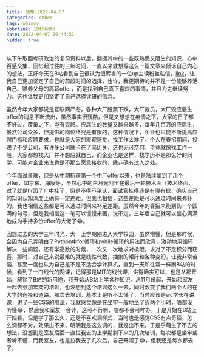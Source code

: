 ```yaml
---
title: 随想-2022-04-07
categories: other
tags: whimsy
abbrlink: 19f56dfd
date: 2022-04-07 20:44:51
hidden: true
---
```


从下午取回考研政治的复习资料以后，翻阅其中的一些既熟悉又陌生的知识，心中百感交集，回忆起过往的三年时间，一直以来就想写这么一篇文章来倾诉自己内心的想法，正好今天在B站看到自己很认为很厉害的一位up主读粉丝私信，[link](https://www.bilibili.com/video/BV1pY4y1i7ux)，让我自己更加坚定了自己的前段时间的选择，也许，我更期待的并不是一份能够养活自己、赡养父母的高薪offer，而是找到自己真正喜欢的事情，并且为之继续努力。这也让我更加坚定了自己选择读研的信念。

虽然今年大家都说是互联网严冬，各种大厂股票下跌，大厂裁员，大厂毁应届生offer的消息不断流出，虽然事实很残酷，但是又想想在疫情之下，大家的日子都不好过，覆巢之下，岂有完卵。应届生的数量又越来越多，每年几百万的应届生，虽然公司众多，但提供的岗位终究是有限的，这种情况下，企业也只能不断提高应聘门槛和应聘要求，也就是大家的直观感觉，找工作太难了。个人在春招期间，投递了不少公司，有许多公司就卡在了简历关，这也无可奈何，毕竟就像找工作一般，大家都想找大厂并不想屈就自己，而企业也是这样，找学历不是那么好的同学，可能对企业来说也是不那么愿意接收的，除非确有过人之处。

今年面试虽难，但是从中期斩获第一个中厂offer以来，也是陆续拿到了几个offer，如京东、海康等，虽然心中的白月光阿里在最后一轮技术面（技术终面，过了就是hr面了）中挂了，但是不得不承认，面试官挂得还是有理有据，确实自己的知识认知深度上确有一定差距。但我也相信，这些差距是可以通过时间来弥补的。我也相信这些都是可以通过时间来补足差距。虽然今年的春招未能划伤一个圆满的句号，但是我相信这一笔可以慢慢来画，说不定，三年后自己就可以信心满满地成为手持多份offer的大佬了😂。

回想过去的大学三年时光，大一上学期刚进入大学校园，虽然懵懂，但是那时候，会因为自己弄明白了Python中for循环和while循环的用法而欣喜，激动地用循环解决一些问题，还有学高数的时候，一次又一次地求对极限，求对了不定积分而窃喜，那时，对自己来说最难的就是线性代数，抽象的矩阵和各种变幻，让我非常苦恼，甚至一度也认为自己是不是不适合学计算机，直到一天和往常一样刷B站的时候，看到了一门线代的网课，记得那是MIT的线代课，讲得确实可以，也是从那开始，解锁了B站的新用途，我开始从B站上学各种知识。从11月份起，开始和室友一起去参加宏奕的培训，也没想到这个培训这么一去，同时改变了我们两个人的在大学的选择和道路。那次去培训，基本上是听不太懂了，当时应该是wc学长在讲课，讲了一些CSS的用法，我就感觉像是在坐牢一般地坐了近两个小时，啥都没听懂😂，然后我和室友一合计，这可不行啊，啥都不会可咋办，于是开始在B站上开始看，但是学了那么久，还是不喜欢调样式，当时也是感觉CSS有点奇怪，怎么调都不对，效果出不来，明明我是这么调的，就是出不来。于是乎萌生了不去的想法，没想到是室友后面一直拉我去的上学期剩下来的几次培训，每次都是坐牢或者听不懂，而我室友，也是拉我去了几次后，自己开溜了😂，但我还是每次都去了，


